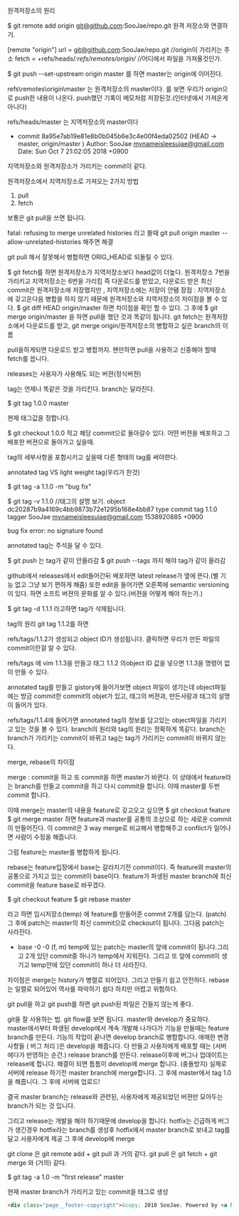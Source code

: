 원격저장소의 원리

$ git remote add origin git@github.com:SooJae/repo.git
 원격 저장소와 연결하기.


[remote "origin"]
	url = git@github.com:SooJae/repo.git //origin이 가리키는 주소
	fetch = +refs/heads/*:refs/remotes/origin/* //어디에서 파일을 가져올것인가.

$ git push --set-upstream origin master
를 하면 master는 origin에 이어진다.

refs\remotes\origin\master
는 원격저장소의 master이다.
를 보면 우리가 origin으로 push한 내용이 나온다.
push했던 기록이 메모처럼 저장된것.(인터넷에서 가져온게 아니다)

refs/heads/master
는 지역저장소의 master이다


* commit 8a95e7ab19e81e8b0b045b6e3c4e00f4eda02502 (HEAD -> master, origin/master                      )
  Author: SooJae <mynameisleesujae@gmail.com>
  Date:   Sun Oct 7 21:02:05 2018 +0900


지역저장소와 원격저장소가 가리키는 commit이 같다.

원격저장소에서 지역저장소로 가져오는 2가지 방법
1. pull
2. fetch

보통은 git pull을 쓰면 됩니다.

fatal: refusing to merge unrelated histories
라고 뜰때
git pull origin master --allow-unrelated-histories
해주면 해결

git pull 해서 잘못해서 병합하면 ORIG_HEAD로 되돌릴 수 있다.

$ git fetch를 하면 원격저장소가 지역저장소보다 head값이 더높다.
원격저장소 7번을 가리키고 지역저장소는 6번을 가리킴
즉 다운로드를 받았고, 다운로드 받은 최신 commit은 원격저장소에 저장했지만 , 지역저장소에는 저장이 안됌
장점 : 지역저장소에 갖고온다음 병합을 하지 않기 때문에
원격저장소와 지역저장소의 차이점을 볼 수 있다.
$ git diff HEAD origin/master
하면 차이점을 확인 할 수 있다.
그 후에
$ git merge origin/master
을 하면 pull을 했던 것과 똑같이 됩니다.
git fetch는 원격저장소에서 다운로드를 받고, git merge origin/원격저장소의 병합하고 싶은 branch의 이름

pull을하게되면 다운로드 받고 병합까지.
왠만하면 pull을 사용하고 신중해야 할때 fetch를 씁니다.

releases는 사용자가 사용해도 되는 버젼(정식버젼)

tag는 언제나 똑같은 것을 가리킨다.
branch는 달라진다.

$ git tag 1.0.0 master

현재 태그값을 정합니다.

$ git checkout 1.0.0
적고 해당 commit으로 돌아갈수 있다. 어떤 버젼을 배포하고 그 배포한 버젼으로 돌아가고 싶을때.

tag의 세부사항을 포함시키고 싶을때 다른 형태의 tag를 써야햔다.

 annotated tag VS light weight tag(우리가 한것)

$ git tag -a 1.1.0 -m "bug fix"

$ git tag -v 1.1.0 //태그의 설명 보기.
object dc20287b9a4169c4bb9873b72e1295b168e4bb87
type commit
tag 1.1.0
tagger SooJae <mynameisleesujae@gmail.com> 1538920885 +0900

bug fix
error: no signature found

annotated tag는 주석을 달 수 있다.

$ git push 는 tag가 같이 안올라감
$ git push --tags 까지 해야 tag가 같이 올라감

github에서 releases에서 edit들어간뒤 배포하면 latest release가 옆에 뜬다.(별 기능 없고 그냥 보기 편하게 해줌)
또한 edit을 들어가면 오른쪽에 semantic versioning이 있다.
하면 소프트 버젼의 문화를 알 수 있다.(버젼을 어떻게 해야 하는가.)

$ git tag -d 1.1.1
라고하면 tag가 삭제됩니다.

tag의 원리
git tag 1.1.2를 하면

refs/tags/1.1.2가 생성되고 object ID가 생성됩니다.
클릭하면 우리가 만든 파일의 commit이란걸 알 수 있다.

refs/tags 에 vim 1.1.3을 만들고
태그 1.1.2 의object ID 값을 넣으면
1.1.3을 명령어 없이 만들 수 있다.

annotated tag를 만들고 gistory에 들어가보면
object 파일이 생기는데 object파일에는 방금 commit한 commit의 objet가 있고, 태그의 버젼과, 만든사람과 태그의 설명이 들어가 있다.

refs/tags/1.1.4에 들어가면 annotated tag의 정보를 담고있는 object파일을 가리키고 있는 것을 볼 수 있다. 
branch의 원리와 tag의 원리는 정확하게 똑같다.
branch는 branch가 가리키는 commit이 바뀌고
tag는 tag가 가리키는 commit이 바뀌지 않는다.


merge, rebase의 차이점

merge : commit을 하고 또 commit을 하면 master가 바뀐다.
이 상태에서 feature라는 branch를 만들고  commit을 하고 다시 commit을 합니다. 
이때 master를 두번 commit 합니다.

이때 merge는 master의 내용을 feature로 갖고오고 싶으면
$ git checkout feature 
$ git merge master
하면 feature과 master를 공통의 조상으로 하는 새로운 commit이 만들어진다.
이 commit은 3 way merge로 비교해서 병합해주고 conflict가 일어나면 사람이 수정을 해줍니다.

그럼 feature는 master를 병합하게 됩니다.


rebase는 feature입장에서 base는 갈라지기전 commit이다.
즉 feature와 master의 공통으로 가지고 있는 commit이 base이다.
feature가 파생된 master branch에 최신 commit을 feature base로 바꾸겠다.

$ git checkout feature
$ git rebase master

라고 하면 임시저장소(temp) 에 feature를 만들어준 commit 2개를 담는다. (patch)
그 후에 patch는 master의 최신 commit으로 checkout이 됩니다.
그다음 patch는 사라진다.
- base -0 -0 (f, m)
temp에 있는 patch는 master의 앞에 commit이 됩니다.그리고 2개 있던 commit중 하나가 temp에서 지워진다. 그리고 또 앞에 commit이 생기고 
temp안에 있던 commit이 하나 더 사라진다.

차이점은 
merge는 history가 병렬로 되어있다. 그리고 만들기 쉽고 안전하다.
rebase는 일렬로 되어있어 역사를 파악하기 쉽다
하지만 어렵고 위험하다.

git pull을 하고 git push를 하면 git push된 파일은 건들지 않는게 좋다.


git을 잘 사용하는 법.
git flow를 보면 됩니다.
master와 develop가 중요하다.
master에서부터 파생된 develop에서 계속 개발해 나가다가
기능을 만들때는 feature branch를 만든다.
기능의 작업이 끝나면 develop branch로 병합합니다.
애매한 변경사항들 ( 버그 처리 )은 develop을 해줍니다.
다 만들고 사용자에게 배포할 때는 (서버에다가 반영하는 순간.)
release branch를 만든다.
release이후에 버그나 업데이트는 release에 합니다.
해결이 되면 틈틈이 develop에 merge 합니다. (충돌방지)
실제로 서버에 release 하기전 master branch에 merge합니다.
그 후에 master에서 tag 1.0을 해줍니다. 그 후에 서버에 업로드!

결국 master branch는 release와 관련된, 사용자에게 제공되었던 버젼만 모아두는 branch가 되는 것 입니다.

그리고 release는 개발을 해야 하기때문에 develop을 합니다.
hotfix는 긴급하게 버그가 생긴경우 hotfix라는 branch를 생성후 hotfix에서 master branch로 보내고 tag를 달고 사용자에게 제공 그 후에 develop에 merge


git clone 은 git remote add + git pull 과 거의 같다.
git pull 은 git fetch + git merge 와 (거의) 같다.


$ git tag -a 1.0 -m "first release" master

현재 master branch가 가리키고 있는 commit을 태그로 생성

```html
<div class="page__footer-copyright">&copy; 2018 SooJae. Powered by <a href="https://jekyllrb.com" rel="nofollow">Jekyll</a> &amp; <a href="https://mademistakes.com/work/minimal-mistakes-jekyll-theme/" rel="nofollow">Minimal Mistakes</a>.</div>
```